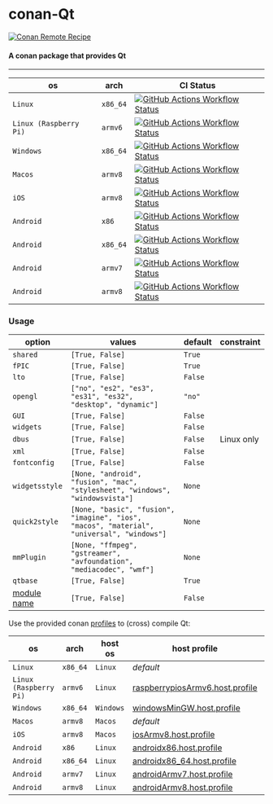 # conan-Qt

[![Conan Remote Recipe](https://img.shields.io/badge/dynamic/json?url=https%3A%2F%2Fapi.github.com%2Frepos%2FPrivatehive%2Fconan-Qt%2Fproperties%2Fvalues&query=%24%5B0%5D.value&style=flat&logo=conan&label=conan&color=%232980b9)](https://conan.privatehive.de/ui/repos/tree/General/public-conan/de.privatehive/qt) 

#### A conan package that provides Qt

---

| os                     | arch     | CI Status                                                                                                                                                                                                                                                 |
| ---------------------- | -------- | --------------------------------------------------------------------------------------------------------------------------------------------------------------------------------------------------------------------------------------------------------- |
| `Linux`                | `x86_64` | [![GitHub Actions Workflow Status](https://img.shields.io/github/actions/workflow/status/Privatehive/conan-Qt/main.yml?branch=master&style=flat&logo=github&label=create+package)](https://github.com/Privatehive/conan-Qt/actions?query=branch%3Amaster) |
| `Linux (Raspberry Pi)` | `armv6`  | [![GitHub Actions Workflow Status](https://img.shields.io/github/actions/workflow/status/Privatehive/conan-Qt/main.yml?branch=master&style=flat&logo=github&label=create+package)](https://github.com/Privatehive/conan-Qt/actions?query=branch%3Amaster) |
| `Windows`              | `x86_64` | [![GitHub Actions Workflow Status](https://img.shields.io/github/actions/workflow/status/Privatehive/conan-Qt/main.yml?branch=master&style=flat&logo=github&label=create+package)](https://github.com/Privatehive/conan-Qt/actions?query=branch%3Amaster) |
| `Macos`                | `armv8`  | [![GitHub Actions Workflow Status](https://img.shields.io/github/actions/workflow/status/Privatehive/conan-Qt/main.yml?branch=master&style=flat&logo=github&label=create+package)](https://github.com/Privatehive/conan-Qt/actions?query=branch%3Amaster) |
| `iOS`                  | `armv8`  | [![GitHub Actions Workflow Status](https://img.shields.io/github/actions/workflow/status/Privatehive/conan-Qt/main.yml?branch=master&style=flat&logo=github&label=create+package)](https://github.com/Privatehive/conan-Qt/actions?query=branch%3Amaster) |
| `Android`              | `x86`    | [![GitHub Actions Workflow Status](https://img.shields.io/github/actions/workflow/status/Privatehive/conan-Qt/main.yml?branch=master&style=flat&logo=github&label=create+package)](https://github.com/Privatehive/conan-Qt/actions?query=branch%3Amaster) |
| `Android`              | `x86_64` | [![GitHub Actions Workflow Status](https://img.shields.io/github/actions/workflow/status/Privatehive/conan-Qt/main.yml?branch=master&style=flat&logo=github&label=create+package)](https://github.com/Privatehive/conan-Qt/actions?query=branch%3Amaster) |
| `Android`              | `armv7`  | [![GitHub Actions Workflow Status](https://img.shields.io/github/actions/workflow/status/Privatehive/conan-Qt/main.yml?branch=master&style=flat&logo=github&label=create+package)](https://github.com/Privatehive/conan-Qt/actions?query=branch%3Amaster) |
| `Android`              | `armv8`  | [![GitHub Actions Workflow Status](https://img.shields.io/github/actions/workflow/status/Privatehive/conan-Qt/main.yml?branch=master&style=flat&logo=github&label=create+package)](https://github.com/Privatehive/conan-Qt/actions?query=branch%3Amaster) |

### Usage

| option                                                        | values                                                                                     | default | constraint |
| ------------------------------------------------------------- | ------------------------------------------------------------------------------------------ | ------- | ---------- |
| `shared`                                                      | `[True, False]`                                                                            | `True`  |            |
| `fPIC`                                                        | `[True, False]`                                                                            | `True`  |            |
| `lto`                                                         | `[True, False]`                                                                            | `False` |            |
| `opengl`                                                      | `["no", "es2", "es3", "es31", "es32", "desktop", "dynamic"]`                               | `"no"`  |            |
| `GUI`                                                         | `[True, False]`                                                                            | `False` |            |
| `widgets`                                                     | `[True, False]`                                                                            | `False` |            |
| `dbus`                                                        | `[True, False]`                                                                            | `False` | Linux only |
| `xml`                                                         | `[True, False]`                                                                            | `False` |            |
| `fontconfig`                                                  | `[True, False]`                                                                            | `False` |            |
| `widgetsstyle`                                                | `[None, "android", "fusion", "mac", "stylesheet", "windows", "windowsvista"]`              | `None`  |            |
| `quick2style`                                                 | `[None, "basic", "fusion", "imagine", "ios", "macos", "material", "universal", "windows"]` | `None`  |            |
| `mmPlugin`                                                    | `[None, "ffmpeg", "gstreamer", "avfoundation", "mediacodec", "wmf"]`                       | `None`  |            |
| `qtbase`                                                      | `[True, False]`                                                                            | `True`  |            |
| [module name](https://github.com/qt/qt5/blob/dev/.gitmodules) | `[True, False]`                                                                            | `False` |            |

Use the provided conan [profiles](./profiles) to (cross) compile Qt:

| os                     | arch     | host os   | host profile                                                                  | build profile                                             |
| ---------------------- | -------- | --------- | ----------------------------------------------------------------------------- | --------------------------------------------------------- |
| `Linux`                | `x86_64` | `Linux`   | *default*                                                                     | *default*                                                 |
| `Linux (Raspberry Pi)` | `armv6`  | `Linux`   | [raspberrypiosArmv6.host.profile](./profiles/raspberrypiosArmv6.host.profile) | *default*                                                 |
| `Windows`              | `x86_64` | `Windows` | [windowsMinGW.host.profile](./profiles/windowsMinGW.host.profile)             | *default*                                                 |
| `Macos`                | `armv8`  | `Macos`   | *default*                                                                     | *default*                                                 |
| `iOS`                  | `armv8`  | `Macos`   | [iosArmv8.host.profile](./profiles/iosArmv8.host.profile)                     | *default*                                                 |
| `Android`              | `x86`    | `Linux`   | [androidx86.host.profile](./profiles/androidx86.host.profile)                 | [android.build.profile](./profiles/android.build.profile) |
| `Android`              | `x86_64` | `Linux`   | [androidx86_64.host.profile](./profiles/androidx86_64.host.profile)           | [android.build.profile](./profiles/android.build.profile) |
| `Android`              | `armv7`  | `Linux`   | [androidArmv7.host.profile](./profiles/androidArmv7.host.profile)             | [android.build.profile](./profiles/android.build.profile) |
| `Android`              | `armv8`  | `Linux`   | [androidArmv8.host.profile](./profiles/androidArmv8.host.profile)             | [android.build.profile](./profiles/android.build.profile)  |
